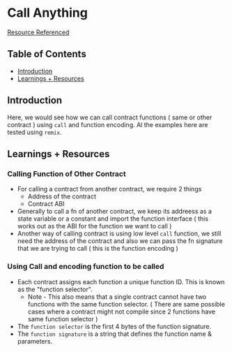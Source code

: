 # Call Anything

[Resource Referenced](https://github.com/Cyfrin/foundry-nft-f23/blob/main/src/sublesson/CallAnything.sol)

## Table of Contents

- [Introduction](#introduction)
- [Learnings + Resources](#learnings--resources)

## Introduction

Here, we would see how we can call contract functions ( same or other contract ) using `call` and function encoding.
Al the examples here are tested using `remix`.

## Learnings + Resources

### Calling Function of Other Contract

- For calling a contract from another contract, we require 2 things
  - Address of the contract
  - Contract ABI
- Generally to call a fn of another contract, we keep its addreess as a state variable or a constant and import the function interface ( this works out as the ABI for the function we want to call )
- Another way of calling contract is using low level `call` function, we still need the address of the contract and also we can pass the fn signature that we are trying to call ( this is the function encoding )

### Using Call and encoding function to be called

- Each contract assigns each function a unique function ID. This is known as the "function selector".
  - Note - This also means that a single contract cannot have two functions with the same function selector. ( There are same possible cases where a contract might not compile since 2 functions have same function selector )
- The `function selector` is the first 4 bytes of the function signature.
- The `function signature` is a string that defines the function name & parameters.
